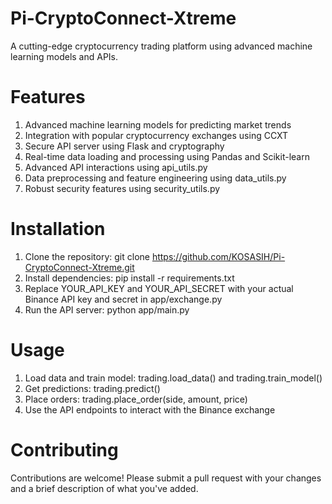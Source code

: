 # Pi-CryptoConnect-Xtreme
A cutting-edge cryptocurrency trading platform using advanced machine learning models and APIs.

# Features

1. Advanced machine learning models for predicting market trends
2. Integration with popular cryptocurrency exchanges using CCXT
3. Secure API server using Flask and cryptography
4. Real-time data loading and processing using Pandas and Scikit-learn
5. Advanced API interactions using api_utils.py
6. Data preprocessing and feature engineering using data_utils.py
7. Robust security features using security_utils.py

# Installation

1. Clone the repository: git clone https://github.com/KOSASIH/Pi-CryptoConnect-Xtreme.git
2. Install dependencies: pip install -r requirements.txt
3. Replace YOUR_API_KEY and YOUR_API_SECRET with your actual Binance API key and secret in app/exchange.py
4. Run the API server: python app/main.py

# Usage

1. Load data and train model: trading.load_data() and trading.train_model()
2. Get predictions: trading.predict()
3. Place orders: trading.place_order(side, amount, price)
4. Use the API endpoints to interact with the Binance exchange

# Contributing

Contributions are welcome! Please submit a pull request with your changes and a brief description of what you've added.
